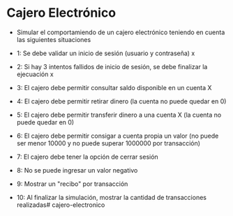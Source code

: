 # Cajero Electrónico
- Simular el comportamiendo de un cajero electrónico teniendo en cuenta las siguientes situaciones

- 1: Se debe validar un inicio de sesión (usuario y contraseña) x
- 2: Si hay 3 intentos fallidos de inicio de sesión, se debe finalizar la ejecuación x
- 3: El cajero debe permitir consultar saldo disponible en un cuenta X
- 4: El cajero debe permitir retirar dinero (la cuenta no puede quedar en 0)
- 5: El cajero debe permitir transferir dinero a una cuenta X (la cuenta no puede quedar en 0)
- 6: El cajero debe permitir consigar a cuenta propia un valor (no puede ser menor 10000 y no puede superar 1000000 por transacción)
- 7: El cajero debe tener la opción de cerrar sesión
- 8: No se puede ingresar un valor negativo
- 9: Mostrar un "recibo" por transacción
- 10: Al finalizar la simulación, mostrar la cantidad de transacciones realizadas#   c a j e r o - e l e c t r o n i c o 
 
 